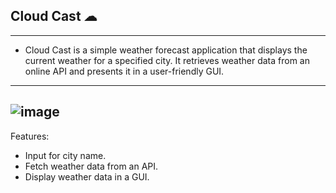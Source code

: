 
 ## Cloud Cast ☁
-----------------

- Cloud Cast is a simple weather forecast application that displays the current weather for a specified city. It retrieves weather data from an online API and presents it in a user-friendly GUI.
----------------------
![image](https://github.com/Tharul-J/Cloud-Cast/assets/171511675/5f071cd2-5df0-4763-a2d2-9c0d6cee23d7)
----------------------
Features:

   - Input for city name.
   - Fetch weather data from an API.
   - Display weather data in a GUI.

